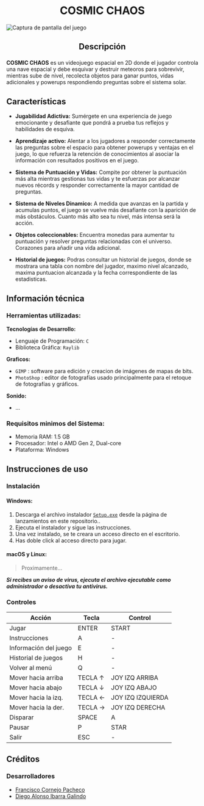 # <h1 align="center">COSMIC CHAOS</h1>

![Captura de pantalla del juego](https://i.ibb.co/9W1YGtq/interfaz.png)

## <p align="center"><strong>Descripción</strong></p>

**COSMIC CHAOS** es un videojuego espacial en 2D donde el jugador controla una nave espacial y debe esquivar y destruir meteoros para sobrevivir, mientras sube de nivel, recolecta objetos para ganar puntos, vidas adicionales y powerups respondiendo preguntas sobre el sistema solar.

## Características

-   **Jugabilidad Adictiva:** Sumérgete en una experiencia de juego emocionante y desafiante que pondrá a prueba tus reflejos y habilidades de esquiva.

-   **Aprendizaje activo:** Alentar a los jugadores a responder correctamente las preguntas sobre el espacio para obtener powerups y ventajas en el juego, lo que refuerza la retención de conocimientos al asociar la información con resultados positivos en el juego.

-   **Sistema de Puntuación y Vidas:** Compite por obtener la puntuación más alta mientras gestionas tus vidas y te esfuerzas por alcanzar nuevos récords y responder correctamente la mayor cantidad de preguntas.

-   **Sistema de Niveles Dinamico:** A medida que avanzas en la partida y acumulas puntos, el juego se vuelve más desafiante con la aparición de más obstáculos. Cuanto más alto sea tu nivel, más intensa será la acción.

-   **Objetos coleccionables:** Encuentra monedas para aumentar tu puntuación y resolver preguntas relacionadas con el universo. Corazones para añadir una vida adicional.

-   **Historial de juegos:** Podras consultar un historial de juegos, donde se mostrara una tabla con nombre del jugador, maximo nivel alcanzado, maxima puntuacion alcanzada y la fecha correspondiente de las estadisticas.

## Información técnica

### **Herramientas utilizadas:**

**Tecnologías de Desarrollo:**

-   Lenguaje de Programación: `C`
-   Biblioteca Gráfica: `Raylib`

**Graficos:**

-   `GIMP` : software para edición y creacion de imágenes de mapas de bits.
-   `PhotoShop` : editor de fotografías usado principalmente para el retoque de fotografías y gráficos.

**Sonido:**

-   ...

### **Requisitos minimos del Sistema:**

-   Memoria RAM: 1.5 GB
-   Procesador: Intel o AMD Gen 2, Dual-core
-   Plataforma: Windows

## Instrucciones de uso

### Instalación

#### Windows:

1. Descarga el archivo instalador [`Setup.exe`](https://github.com/Dekstro999/COSMIC-CHAOS/releases/tag/1.0.1) desde la página de lanzamientos en este repositorio..
2. Ejecuta el instalador y sigue las instrucciones.
3. Una vez instalado, se te creara un acceso directo en el escritorio.
4. Has doble click al acceso directo para jugar.

#### macOS y Linux:

> Proximamente...

**_Si recibes un aviso de virus, ejecuta el archivo ejecutable como administrador o desactiva tu antivirus._**

### Controles

| Acción                | Tecla | Control |
| --------------------- | ----- | ------- |
| Jugar                 | ENTER |  START
| Instrucciones         | A     | - |
| Información del juego | E     | - |
| Historial de juegos   | H     | - |
| Volver al menú        | Q     | - |
| Mover hacia arriba    | TECLA  ↑ | JOY IZQ ARRIBA |
| Mover hacia abajo     | TECLA  ↓ | JOY IZQ ABAJO |
| Mover hacia la izq.   | TECLA ← | JOY IZQ IZQUIERDA |
| Mover hacia la der.   | TECLA → | JOY IZQ DERECHA |
| Disparar              | SPACE | A
| Pausar                | P     | STAR
| Salir                 | ESC   | - |

## Créditos

### Desarrolladores

-   [Francisco Cornejo Pacheco](https://github.com/FrankSkep)
-   [Diego Alonso Ibarra Galindo](https://github.com/Dekstro999)
